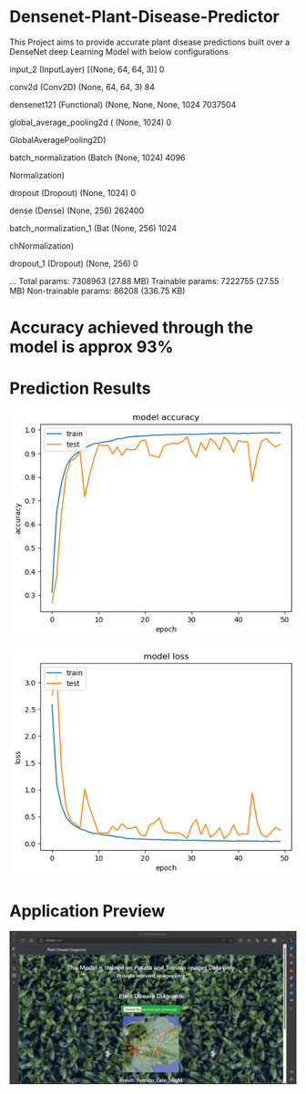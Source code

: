 # Densenet-Plant-Disease-Predictor 

This Project aims to provide accurate plant disease predictions built over a DenseNet deep Learning Model with below configurations

input_2 (InputLayer)             [(None, 64, 64, 3)]           0

conv2d (Conv2D)                  (None, 64, 64, 3)             84

densenet121 (Functional)         (None, None, None, 1024       7037504

global_average_pooling2d (       (None, 1024)                  0

GlobalAveragePooling2D)

batch_normalization (Batch       (None, 1024)                  4096

Normalization)

dropout (Dropout)                (None, 1024)                  0

dense (Dense)                    (None, 256)                   262400

batch_normalization_1 (Bat       (None, 256)                   1024

chNormalization)

dropout_1 (Dropout)              (None, 256)                   0

...
Total params: 7308963 (27.88 MB)
Trainable params: 7222755 (27.55 MB)
Non-trainable params: 86208 (336.75 KB) 

# Accuracy achieved through the model is approx 93%

# Prediction Results

![Model Accuracy](ModelAcc.png)

![Model Loss](ModelLoss.png)

# Application Preview

![App Preview](appDEMO.jpg)

